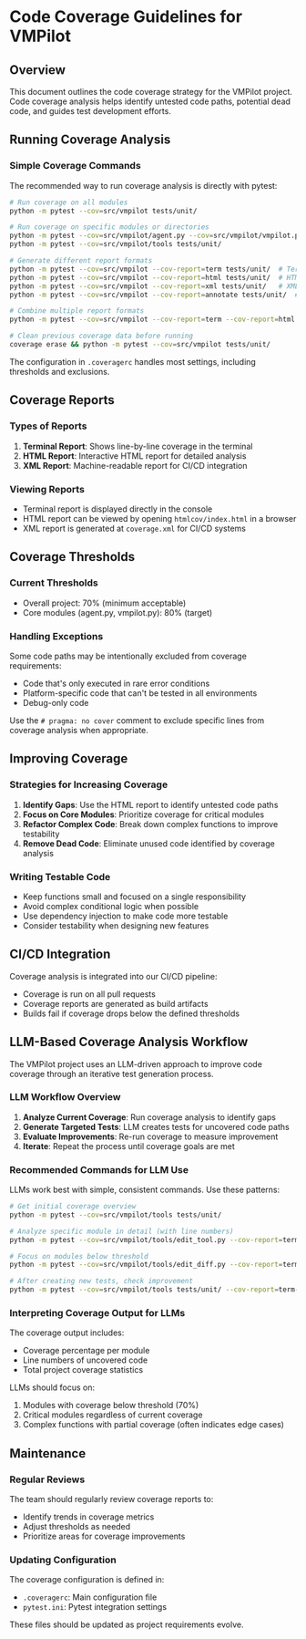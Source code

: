 # Code Coverage Guidelines for VMPilot

## Overview

This document outlines the code coverage strategy for the VMPilot project. Code coverage analysis helps identify untested code paths, potential dead code, and guides test development efforts.

## Running Coverage Analysis

### Simple Coverage Commands

The recommended way to run coverage analysis is directly with pytest:

```bash
# Run coverage on all modules
python -m pytest --cov=src/vmpilot tests/unit/

# Run coverage on specific modules or directories
python -m pytest --cov=src/vmpilot/agent.py --cov=src/vmpilot/vmpilot.py tests/unit/
python -m pytest --cov=src/vmpilot/tools tests/unit/

# Generate different report formats
python -m pytest --cov=src/vmpilot --cov-report=term tests/unit/  # Terminal output (default)
python -m pytest --cov=src/vmpilot --cov-report=html tests/unit/  # HTML report
python -m pytest --cov=src/vmpilot --cov-report=xml tests/unit/   # XML report
python -m pytest --cov=src/vmpilot --cov-report=annotate tests/unit/  # Annotated source files

# Combine multiple report formats
python -m pytest --cov=src/vmpilot --cov-report=term --cov-report=html tests/unit/

# Clean previous coverage data before running
coverage erase && python -m pytest --cov=src/vmpilot tests/unit/
```

The configuration in `.coveragerc` handles most settings, including thresholds and exclusions.

## Coverage Reports

### Types of Reports

1. **Terminal Report**: Shows line-by-line coverage in the terminal
2. **HTML Report**: Interactive HTML report for detailed analysis
3. **XML Report**: Machine-readable report for CI/CD integration

### Viewing Reports

- Terminal report is displayed directly in the console
- HTML report can be viewed by opening `htmlcov/index.html` in a browser
- XML report is generated at `coverage.xml` for CI/CD systems

## Coverage Thresholds

### Current Thresholds

- Overall project: 70% (minimum acceptable)
- Core modules (agent.py, vmpilot.py): 80% (target)

### Handling Exceptions

Some code paths may be intentionally excluded from coverage requirements:

- Code that's only executed in rare error conditions
- Platform-specific code that can't be tested in all environments
- Debug-only code

Use the `# pragma: no cover` comment to exclude specific lines from coverage analysis when appropriate.

## Improving Coverage

### Strategies for Increasing Coverage

1. **Identify Gaps**: Use the HTML report to identify untested code paths
2. **Focus on Core Modules**: Prioritize coverage for critical modules
3. **Refactor Complex Code**: Break down complex functions to improve testability
4. **Remove Dead Code**: Eliminate unused code identified by coverage analysis

### Writing Testable Code

- Keep functions small and focused on a single responsibility
- Avoid complex conditional logic when possible
- Use dependency injection to make code more testable
- Consider testability when designing new features

## CI/CD Integration

Coverage analysis is integrated into our CI/CD pipeline:

- Coverage is run on all pull requests
- Coverage reports are generated as build artifacts
- Builds fail if coverage drops below the defined thresholds

## LLM-Based Coverage Analysis Workflow

The VMPilot project uses an LLM-driven approach to improve code coverage through an iterative test generation process.

### LLM Workflow Overview

1. **Analyze Current Coverage**: Run coverage analysis to identify gaps
2. **Generate Targeted Tests**: LLM creates tests for uncovered code paths
3. **Evaluate Improvements**: Re-run coverage to measure improvement
4. **Iterate**: Repeat the process until coverage goals are met

### Recommended Commands for LLM Use

LLMs work best with simple, consistent commands. Use these patterns:

```bash
# Get initial coverage overview
python -m pytest --cov=src/vmpilot/tools tests/unit/

# Analyze specific module in detail (with line numbers)
python -m pytest --cov=src/vmpilot/tools/edit_tool.py --cov-report=term-missing tests/unit/

# Focus on modules below threshold
python -m pytest --cov=src/vmpilot/tools/edit_diff.py --cov-report=term-missing:skip-covered tests/unit/

# After creating new tests, check improvement
python -m pytest --cov=src/vmpilot/tools tests/unit/ --cov-report=term-missing
```

### Interpreting Coverage Output for LLMs

The coverage output includes:
- Coverage percentage per module
- Line numbers of uncovered code
- Total project coverage statistics

LLMs should focus on:
1. Modules with coverage below threshold (70%)
2. Critical modules regardless of current coverage
3. Complex functions with partial coverage (often indicates edge cases)

## Maintenance

### Regular Reviews

The team should regularly review coverage reports to:

- Identify trends in coverage metrics
- Adjust thresholds as needed
- Prioritize areas for coverage improvements

### Updating Configuration

The coverage configuration is defined in:

- `.coveragerc`: Main configuration file
- `pytest.ini`: Pytest integration settings

These files should be updated as project requirements evolve.
